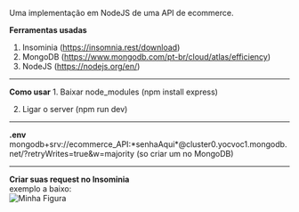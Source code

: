 Uma implementação em NodeJS de uma API de ecommerce.

<strong>Ferramentas usadas</strong>
1. Insominia (https://insomnia.rest/download)
2. MongoDB (https://www.mongodb.com/pt-br/cloud/atlas/efficiency)
3. NodeJS (https://nodejs.org/en/)
<hr>
<strong>Como usar</strong>
1. Baixar node_modules (npm install express)
 
2. Ligar o server (npm run dev)
<hr>
<strong>.env</strong>
<br>
mongodb+srv://ecommerce_API:*senhaAqui*@cluster0.yocvoc1.mongodb.net/?retryWrites=true&w=majority (so criar um no MongoDB)
<hr>
<strong>Criar suas request no Insominia</strong>
<br>
exemplo a baixo:
<br>
  <img src="https://user-images.githubusercontent.com/66924117/204291642-218f5157-ea13-4263-acc3-2c2be43fcf29.png" alt="Minha Figura">


